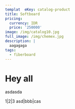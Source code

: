 ```yaml
---
templat  eKey: catalog-product
title: Softboard
pricing:
  currency: IDR
  price: '250000'
image: /img/catalog10.jpg
full_image: /img/chemex.jpg
description: |
  aagagaga
tags:
  - fiberboard
---
```

# Hey all
asdasda

1|2|3
asd|bbb|cas
